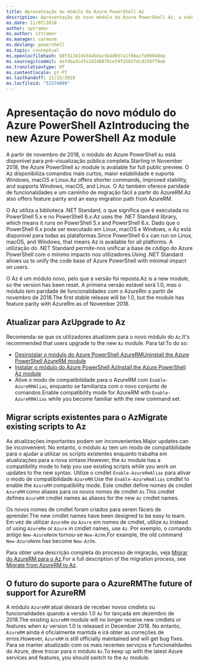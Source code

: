 ```yaml
---
title: Apresentação do módulo do Azure PowerShell Az
description: Apresentação do novo módulo do Azure PowerShell Az, a substituição do módulo AzureRM.
ms.date: 11/07/2018
author: sptramer
ms.author: sttramer
ms.manager: carmonm
ms.devlang: powershell
ms.topic: conceptual
ms.openlocfilehash: b0f31341d4344bdac5b4d657a1f66acfd9984dda
ms.sourcegitcommit: 4afdba3cd7e1d348876ce59f3503fdcd258f79ab
ms.translationtype: HT
ms.contentlocale: pt-PT
ms.lasthandoff: 11/15/2018
ms.locfileid: "51574809"
---
```

# <a name="introducing-the-new-azure-powershell-az-module"></a><span data-ttu-id="71704-103">Apresentação do novo módulo do Azure PowerShell Az</span><span class="sxs-lookup"><span data-stu-id="71704-103">Introducing the new Azure PowerShell Az module</span></span>

<span data-ttu-id="71704-104">A partir de novembro de 2018, o módulo do Azure PowerShell `Az` está disponível para pré-visualização pública completa.</span><span class="sxs-lookup"><span data-stu-id="71704-104">Starting in November 2018, the Azure PowerShell `Az` module is available for full public preview.</span></span>
<span data-ttu-id="71704-105">O Az disponibiliza comandos mais curtos, maior estabilidade e suporta Windows, macOS e Linux.</span><span class="sxs-lookup"><span data-stu-id="71704-105">Az offers shorter commands, improved stability, and supports Windows, macOS, and Linux.</span></span> <span data-ttu-id="71704-106">O Az também oferece paridade de funcionalidades e um caminho de migração fácil a partir do AzureRM.</span><span class="sxs-lookup"><span data-stu-id="71704-106">Az also offers feature parity and an easy migration path from AzureRM.</span></span>

<span data-ttu-id="71704-107">O Az utiliza a biblioteca .NET Standard, o que significa que é executada no PowerShell 5.x e no PowerShell 6.x.</span><span class="sxs-lookup"><span data-stu-id="71704-107">Az uses the .NET Standard library, which means it runs on PowerShell 5.x and PowerShell 6.x.</span></span>
<span data-ttu-id="71704-108">Dado que o PowerShell 6.x pode ser executado em Linux, macOS e Windows, o Az está disponível para todas as plataformas.</span><span class="sxs-lookup"><span data-stu-id="71704-108">Since PowerShell 6.x can run on Linux, macOS, and Windows, that means Az is available for all platforms.</span></span>
<span data-ttu-id="71704-109">A utilização do .NET Standard permite-nos unificar a base de código do Azure PowerShell com o mínimo impacto nos utilizadores.</span><span class="sxs-lookup"><span data-stu-id="71704-109">Using .NET Standard allows us to unify the code base of Azure PowerShell with minimal impact on users.</span></span>

<span data-ttu-id="71704-110">O Az é um módulo novo, pelo que a versão foi reposta.</span><span class="sxs-lookup"><span data-stu-id="71704-110">Az is a new module, so the version has been reset.</span></span> <span data-ttu-id="71704-111">A primeira versão estável será 1.0, mas o módulo tem paridade de funcionalidades com o AzureRm a partir de novembro de 2018.</span><span class="sxs-lookup"><span data-stu-id="71704-111">The first stable release will be 1.0, but the module has feature parity with AzureRm as of November 2018.</span></span>

## <a name="upgrade-to-az"></a><span data-ttu-id="71704-112">Atualizar para Az</span><span class="sxs-lookup"><span data-stu-id="71704-112">Upgrade to Az</span></span>

<span data-ttu-id="71704-113">Recomenda-se que os utilizadores atualizem para o novo módulo do `Az`.</span><span class="sxs-lookup"><span data-stu-id="71704-113">It's recommended that users upgrade to the new `Az` module.</span></span> <span data-ttu-id="71704-114">Para tal:</span><span class="sxs-lookup"><span data-stu-id="71704-114">To do so:</span></span>

* [<span data-ttu-id="71704-115">Desinstalar o módulo do Azure PowerShell AzureRM</span><span class="sxs-lookup"><span data-stu-id="71704-115">Uninstall the Azure PowerShell AzureRM module</span></span>](/powershell/azure/uninstall-azurerm-ps)
* [<span data-ttu-id="71704-116">Instalar o módulo do Azure PowerShell Az</span><span class="sxs-lookup"><span data-stu-id="71704-116">Install the Azure PowerShell Az module</span></span>](/powershell/azure/install-az-ps)
* <span data-ttu-id="71704-117">Ative o modo de compatibilidade para o AzureRM com `Enable-AzureRMAlias`, enquanto se familiariza com o novo conjunto de comandos.</span><span class="sxs-lookup"><span data-stu-id="71704-117">Enable compatibility mode for AzureRM with `Enable-AzureRMAlias` while you become familiar with the new command set.</span></span>

## <a name="migrate-existing-scripts-to-az"></a><span data-ttu-id="71704-118">Migrar scripts existentes para o Az</span><span class="sxs-lookup"><span data-stu-id="71704-118">Migrate existing scripts to Az</span></span>

<span data-ttu-id="71704-119">As atualizações importantes podem ser inconvenientes.</span><span class="sxs-lookup"><span data-stu-id="71704-119">Major updates can be inconvenient.</span></span> <span data-ttu-id="71704-120">No entanto, o módulo `Az` tem um modo de compatibilidade para o ajudar a utilizar os scripts existentes enquanto trabalha em atualizações para a nova sintaxe.</span><span class="sxs-lookup"><span data-stu-id="71704-120">However, the `Az` module has a compatibility mode to help you use existing scripts while you work on updates to the new syntax.</span></span> <span data-ttu-id="71704-121">Utilize o cmdlet `Enable-AzureRmAlias` para ativar o modo de compatibilidade `AzureRM`.</span><span class="sxs-lookup"><span data-stu-id="71704-121">Use the `Enable-AzureRmAlias` cmdlet to enable the `AzureRM` compatibility mode.</span></span> <span data-ttu-id="71704-122">Este cmdlet define nomes de cmdlet `AzureRM` como aliases para os novos nomes de cmdlet `Az`.</span><span class="sxs-lookup"><span data-stu-id="71704-122">This cmdlet defines `AzureRM` cmdlet names as aliases for the new `Az` cmdlet names.</span></span>

<span data-ttu-id="71704-123">Os novos nomes de cmdlet foram criados para serem fáceis de aprender.</span><span class="sxs-lookup"><span data-stu-id="71704-123">The new cmdlet names have been designed to be easy to learn.</span></span> <span data-ttu-id="71704-124">Em vez de utilizar `AzureRm` ou `Azure` em nomes de cmdlet, utilize `Az`.</span><span class="sxs-lookup"><span data-stu-id="71704-124">Instead of using `AzureRm` or `Azure` in cmdlet names, use `Az`.</span></span> <span data-ttu-id="71704-125">Por exemplo, o comando antigo `New-AzureRmVm` tornou-se `New-AzVm`.</span><span class="sxs-lookup"><span data-stu-id="71704-125">For example, the old command `New-AzureRmVm` has become `New-AzVm`.</span></span>

<span data-ttu-id="71704-126">Para obter uma descrição completa do processo de migração, veja [Migrar do AzureRM para o Az](migrate-from-azurerm-to-az.md).</span><span class="sxs-lookup"><span data-stu-id="71704-126">For a full description of the migration process, see [Migrate from AzureRM to Az](migrate-from-azurerm-to-az.md).</span></span>

## <a name="the-future-of-support-for-azurerm"></a><span data-ttu-id="71704-127">O futuro do suporte para o AzureRM</span><span class="sxs-lookup"><span data-stu-id="71704-127">The future of support for AzureRM</span></span>

<span data-ttu-id="71704-128">A módulo `AzureRM` atual deixará de receber novos cmdlets ou funcionalidades quando a versão 1.0 `Az` for lançada em dezembro de 2018.</span><span class="sxs-lookup"><span data-stu-id="71704-128">The existing `AzureRM` module will no longer receive new cmdlets or features when `Az` version 1.0 is released in December 2018.</span></span> <span data-ttu-id="71704-129">No entanto, `AzureRM` ainda é oficialmente mantida e irá obter as correções de erros.</span><span class="sxs-lookup"><span data-stu-id="71704-129">However, `AzureRM` is still officially maintained and will get bug fixes.</span></span> <span data-ttu-id="71704-130">Para se manter atualizado com os mais recentes serviços e funcionalidades do Azure, deve trocar para o módulo `Az`.</span><span class="sxs-lookup"><span data-stu-id="71704-130">To keep up with the latest Azure services and features, you should switch to the `Az` module.</span></span>